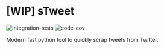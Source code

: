 # [WIP] sTweet

![integration-tests](https://github.com/markowanga/stweet/workflows/Python%20package/badge.svg?event=schedule)
![code-cov](https://codecov.io/gh/mirumee/saleor/branch/master/graph/badge.svg)

Modern fast python tool to quickly scrap tweets from Twitter.

